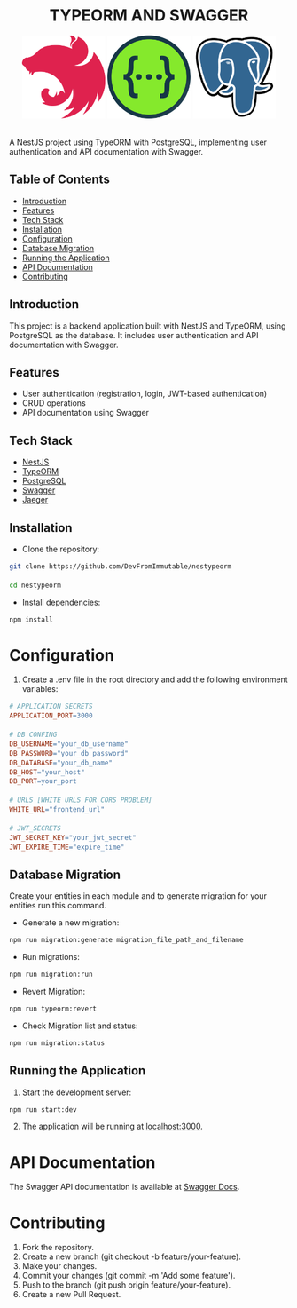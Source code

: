 <h1 align="center">TYPEORM AND SWAGGER</h1>
<div align="center">
<img width="150px" src="./public/images/Nest.js.png" />
<img width="150px" src="./public/images/Swagger.png" />
<img width="150px" src="./public/images/PostgresSQL.png" />
</div>

<br />

<p>A NestJS project using TypeORM with PostgreSQL, implementing user authentication and API documentation with Swagger.</p>

## Table of Contents

- [Introduction](#introduction)
- [Features](#features)
- [Tech Stack](#tech-stack)
- [Installation](#installation)
- [Configuration](#configuration)
- [Database Migration](#database-migration)
- [Running the Application](#running-the-application)
- [API Documentation](#api-documentation)
- [Contributing](#contributing)

## Introduction

This project is a backend application built with NestJS and TypeORM, using PostgreSQL as the database. It includes user authentication and API documentation with Swagger.

## Features

- User authentication (registration, login, JWT-based authentication)
- CRUD operations
- API documentation using Swagger

## Tech Stack

- [NestJS](https://nestjs.com/)
- [TypeORM](https://typeorm.io/)
- [PostgreSQL](https://www.postgresql.org/)
- [Swagger](https://swagger.io/)
- [Jaeger](https://www.jaegertracing.io/)

## Installation

- Clone the repository:

```bash
git clone https://github.com/DevFromImmutable/nestypeorm

cd nestypeorm
```

- Install dependencies:

```bash
npm install
```

# Configuration

1. Create a .env file in the root directory and add the following environment variables:

```makefile
# APPLICATION SECRETS
APPLICATION_PORT=3000

# DB CONFING
DB_USERNAME="your_db_username"
DB_PASSWORD="your_db_password"
DB_DATABASE="your_db_name"
DB_HOST="your_host"
DB_PORT=your_port

# URLS [WHITE URLS FOR CORS PROBLEM]
WHITE_URL="frontend_url"

# JWT_SECRETS
JWT_SECRET_KEY="your_jwt_secret"
JWT_EXPIRE_TIME="expire_time"
```

## Database Migration

Create your entities in each module and to generate migration for your entities run this command.

- Generate a new migration:

```bash
npm run migration:generate migration_file_path_and_filename
```

- Run migrations:

```bash
npm run migration:run

```

- Revert Migration:

```bash
npm run typeorm:revert
```

- Check Migration list and status:

```bash
npm run migration:status
```

## Running the Application

1. Start the development server:

```bash
npm run start:dev
```

2. The application will be running at [localhost:3000](http://localhost:3000).

# API Documentation

The Swagger API documentation is available at [Swagger Docs](http://localhost:3000/api/v1).

# Contributing

1. Fork the repository.
2. Create a new branch (git checkout -b feature/your-feature).
3. Make your changes.
4. Commit your changes (git commit -m 'Add some feature').
5. Push to the branch (git push origin feature/your-feature).
6. Create a new Pull Request.
